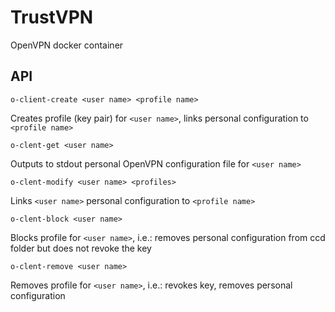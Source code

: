 # TrustVPN

OpenVPN docker container

## API

```
o-client-create <user name> <profile name>
```
Creates profile (key pair) for ```<user name>```,  links personal configuration to ```<profile name>```

```
o-clent-get <user name>
```
Outputs to stdout personal OpenVPN configuration file for ```<user name>```

```
o-clent-modify <user name> <profiles>
```
Links ```<user name>``` personal configuration to ```<profile name>```

```
o-clent-block <user name>
```
Blocks profile for ```<user name>```, i.e.:  removes personal configuration from ccd folder but does not revoke the key

```
o-clent-remove <user name>
```
Removes profile for ```<user name>```, i.e.: revokes key, removes personal configuration
